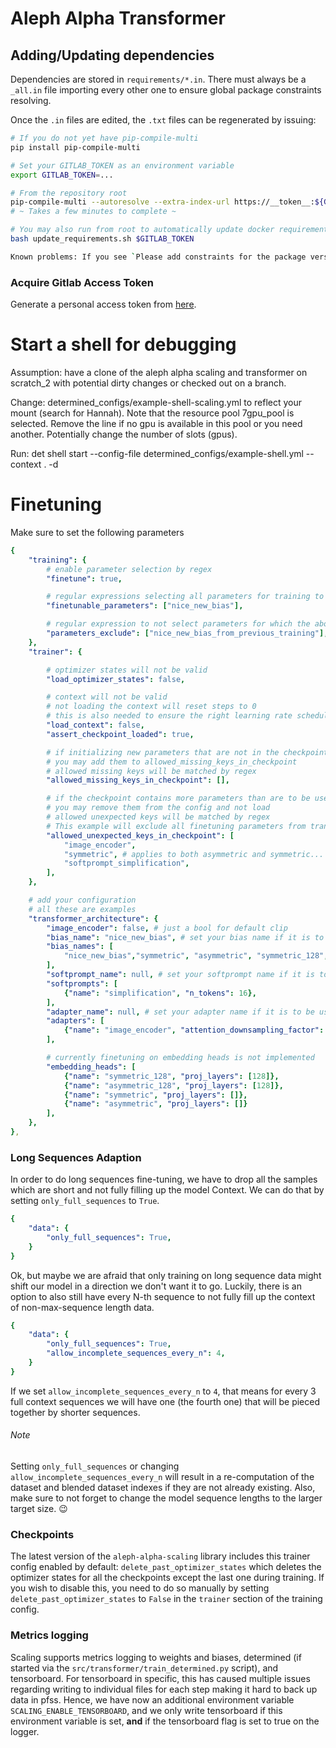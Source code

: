 # Aleph Alpha Transformer

## Adding/Updating dependencies

Dependencies are stored in `requirements/*.in`.
There must always be a `_all.in` file importing every other one to ensure global package constraints resolving.

Once the `.in` files are edited, the `.txt` files can be regenerated by issuing:

```bash
# If you do not yet have pip-compile-multi
pip install pip-compile-multi

# Set your GITLAB_TOKEN as an environment variable
export GITLAB_TOKEN=...

# From the repository root
pip-compile-multi --autoresolve --extra-index-url https://__token__:${GITLAB_TOKEN}@gitlab.aleph-alpha.de/api/v4/projects/497/packages/pypi/simple
# ~ Takes a few minutes to complete ~

# You may also run from root to automatically update docker requirements.
bash update_requirements.sh $GITLAB_TOKEN

Known problems: If you see `Please add constraints for the package version listed above`, look ABOVE the ENTIRE stacktrace and you will see a message like `Package typing-extensions was resolved to different versions in different environments: 4.8.0 and 4.7.1`, this means that you need to select one of the 2 versions in all the `.in` files because they're in conflict.
```

### Acquire Gitlab Access Token

Generate a personal access token from [here](https://gitlab.aleph-alpha.de/-/profile/personal_access_tokens).

# Start a shell for debugging

Assumption: have a clone of the aleph alpha scaling and transformer on scratch_2 with potential dirty changes or checked out on a branch.

Change: determined_configs/example-shell-scaling.yml to reflect your mount (search for Hannah). Note that the resource pool 7gpu_pool is selected. Remove the line if no gpu is available in this pool or you need another. Potentially change the number of slots (gpus).

Run:
det shell start --config-file determined_configs/example-shell.yml --context . -d

# Finetuning

Make sure to set the following parameters

```yaml
{
    "training": {
        # enable parameter selection by regex
        "finetune": true,

        # regular expressions selecting all parameters for training to which it applies
        "finetunable_parameters": ["nice_new_bias"],

        # regular expression to not select parameters for which the above selection applies
        "parameters_exclude": ["nice_new_bias_from_previous_training"],
    },
    "trainer": {

        # optimizer states will not be valid
        "load_optimizer_states": false,

        # context will not be valid
        # not loading the context will reset steps to 0
        # this is also needed to ensure the right learning rate scheduler
        "load_context": false,
        "assert_checkpoint_loaded": true,

        # if initializing new parameters that are not in the checkpoint already
        # you may add them to allowed_missing_keys_in_checkpoint
        # allowed missing keys will be matched by regex
        "allowed_missing_keys_in_checkpoint": [],

        # if the checkpoint contains more parameters than are to be used
        # you may remove them from the config and not load
        # allowed unexpected keys will be matched by regex
        # This example will exclude all finetuning parameters from transformer base
        "allowed_unexpected_keys_in_checkpoint": [
            "image_encoder",
            "symmetric", # applies to both asymmetric and symmetric...
            "softprompt_simplification",
        ],
    },

    # add your configuration
    # all these are examples
    "transformer_architecture": {
        "image_encoder": false, # just a bool for default clip
        "bias_name": "nice_new_bias", # set your bias name if it is to be used constantly in the run, you will get an error of not receiving grads otherwise
        "bias_names": [
            "nice_new_bias","symmetric", "asymmetric", "symmetric_128", "asymmetric_128", "image_encoder"
        ],
        "softprompt_name": null, # set your softprompt name if it is to be used constantly in the run, you will get an error of not receiving grads otherwise
        "softprompts": [
            {"name": "simplification", "n_tokens": 16},
        ],
        "adapter_name": null, # set your adapter name if it is to be used constantly in the run, you will get an error of not receiving grads otherwise
        "adapters": [
            {"name": "image_encoder", "attention_downsampling_factor": 0.25, "mlp_downsampling_factor": 0.25}
        ],

        # currently finetuning on embedding heads is not implemented
        "embedding_heads": [
            {"name": "symmetric_128", "proj_layers": [128]},
            {"name": "asymmetric_128", "proj_layers": [128]},
            {"name": "symmetric", "proj_layers": []},
            {"name": "asymmetric", "proj_layers": []}
        ],
    },
},
```

### Long Sequences Adaption

In order to do long sequences fine-tuning, we have to drop all the samples which are short and not fully filling up the model Context. We can do that by setting `only_full_sequences` to `True`.

```yaml
{
    "data": {
        "only_full_sequences": True,
    }
}
```

Ok, but maybe we are afraid that only training on long sequence data might shift our model in a direction we don't want it to go. Luckily, there is an option to also still have every N-th sequence to not fully fill up the context of non-max-sequence length data.

```yaml
{
    "data": {
        "only_full_sequences": True,
        "allow_incomplete_sequences_every_n": 4,
    }
}
```

If we set `allow_incomplete_sequences_every_n` to `4`, that means for every 3 full context sequences we will have one (the fourth one) that will be pieced together by shorter sequences.

###### Note
Setting `only_full_sequences` or changing `allow_incomplete_sequences_every_n` will result in a re-computation of the dataset and blended dataset indexes if they are not already existing. Also, make sure to not forget to change the model sequence lengths to the larger target size. 😉


### Checkpoints

The latest version of the `aleph-alpha-scaling` library includes this trainer config enabled by default: `delete_past_optimizer_states` which deletes the optimizer states for all the checkpoints except the last one during training. If you wish to disable this, you need to do so manually by setting `delete_past_optimizer_states` to `False` in the `trainer` section of the training config.

### Metrics logging

Scaling supports metrics logging to weights and biases, determined (if started via the `src/transformer/train_determined.py` script), and tensorboard. For tensorboard in specific, this has caused multiple issues regarding writing to individual files for each step making it hard to back up data in pfss. Hence, we have now an additional environment variable `SCALING_ENABLE_TENSORBOARD`, and we only write tensorboard if this environment variable is set, **and** if the tensorboard flag is set to true on the logger.
